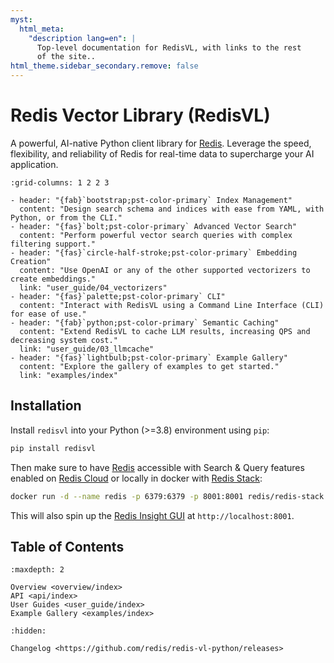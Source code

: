 ```yaml
---
myst:
  html_meta:
    "description lang=en": |
      Top-level documentation for RedisVL, with links to the rest
      of the site..
html_theme.sidebar_secondary.remove: false
---
```


# Redis Vector Library (RedisVL)

A powerful, AI-native Python client library for [Redis](https://redis.io). Leverage the speed, flexibility, and reliability of Redis for real-time data to supercharge your AI application.

```{gallery-grid}
:grid-columns: 1 2 2 3

- header: "{fab}`bootstrap;pst-color-primary` Index Management"
  content: "Design search schema and indices with ease from YAML, with Python, or from the CLI."
- header: "{fas}`bolt;pst-color-primary` Advanced Vector Search"
  content: "Perform powerful vector search queries with complex filtering support."
- header: "{fas}`circle-half-stroke;pst-color-primary` Embedding Creation"
  content: "Use OpenAI or any of the other supported vectorizers to create embeddings."
  link: "user_guide/04_vectorizers"
- header: "{fas}`palette;pst-color-primary` CLI"
  content: "Interact with RedisVL using a Command Line Interface (CLI) for ease of use."
- header: "{fab}`python;pst-color-primary` Semantic Caching"
  content: "Extend RedisVL to cache LLM results, increasing QPS and decreasing system cost."
  link: "user_guide/03_llmcache"
- header: "{fas}`lightbulb;pst-color-primary` Example Gallery"
  content: "Explore the gallery of examples to get started."
  link: "examples/index"
```

## Installation

Install `redisvl` into your Python (>=3.8) environment using `pip`:

```bash
pip install redisvl
```

Then make sure to have [Redis](https://redis.io) accessible with Search & Query features enabled on [Redis Cloud](https://redis.io/cloud) or locally in docker with [Redis Stack](https://redis.io/docs/getting-started/install-stack/docker/):

```bash
docker run -d --name redis -p 6379:6379 -p 8001:8001 redis/redis-stack:latest
```

This will also spin up the [Redis Insight GUI](https://redis.io/insight/) at `http://localhost:8001`.


## Table of Contents

```{toctree}
:maxdepth: 2

Overview <overview/index>
API <api/index>
User Guides <user_guide/index>
Example Gallery <examples/index>
```

```{toctree}
:hidden:

Changelog <https://github.com/redis/redis-vl-python/releases>
```
